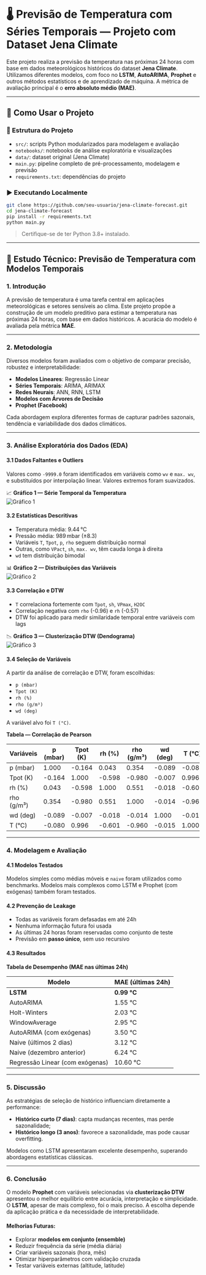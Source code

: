 
# 🌡️ Previsão de Temperatura com Séries Temporais — Projeto com Dataset Jena Climate

Este projeto realiza a previsão da temperatura nas próximas 24 horas com base em dados meteorológicos históricos do dataset **Jena Climate**. Utilizamos diferentes modelos, com foco no **LSTM**, **AutoARIMA**, **Prophet** e outros métodos estatísticos e de aprendizado de máquina. A métrica de avaliação principal é o **erro absoluto médio (MAE)**.

---

## 🚀 Como Usar o Projeto

### 📁 Estrutura do Projeto

- `src/`: scripts Python modularizados para modelagem e avaliação
- `notebooks/`: notebooks de análise exploratória e visualizações
- `data/`: dataset original (Jena Climate)
- `main.py`: pipeline completo de pré-processamento, modelagem e previsão
- `requirements.txt`: dependências do projeto

### ▶️ Executando Localmente

```bash
git clone https://github.com/seu-usuario/jena-climate-forecast.git
cd jena-climate-forecast
pip install -r requirements.txt
python main.py
```

> Certifique-se de ter Python 3.8+ instalado.

---

## 📘 Estudo Técnico: Previsão de Temperatura com Modelos Temporais

### 1. Introdução

A previsão de temperatura é uma tarefa central em aplicações meteorológicas e setores sensíveis ao clima. Este projeto propõe a construção de um modelo preditivo para estimar a temperatura nas próximas 24 horas, com base em dados históricos. A acurácia do modelo é avaliada pela métrica **MAE**.

---

### 2. Metodologia

Diversos modelos foram avaliados com o objetivo de comparar precisão, robustez e interpretabilidade:

- **Modelos Lineares**: Regressão Linear
- **Séries Temporais**: ARIMA, ARIMAX
- **Redes Neurais**: ANN, RNN, LSTM
- **Modelos com Árvores de Decisão**
- **Prophet (Facebook)**

Cada abordagem explora diferentes formas de capturar padrões sazonais, tendência e variabilidade dos dados climáticos.

---

### 3. Análise Exploratória dos Dados (EDA)

#### 3.1 Dados Faltantes e Outliers

Valores como `-9999.0` foram identificados em variáveis como `wv` e `max. wv`, e substituídos por interpolação linear. Valores extremos foram suavizados.

📈 **Gráfico 1 — Série Temporal da Temperatura**  
![Gráfico 1](https://github.com/user-attachments/assets/41e29da2-364c-4b35-b897-7b83b049c95d)

#### 3.2 Estatísticas Descritivas

- Temperatura média: 9.44 °C
- Pressão média: 989 mbar (±8.3)
- Variáveis `T`, `Tpot`, `p`, `rho` seguem distribuição normal
- Outras, como `VPact`, `sh`, `max. wv`, têm cauda longa à direita
- `wd` tem distribuição bimodal

📊 **Gráfico 2 — Distribuições das Variáveis**  
![Gráfico 2](https://github.com/user-attachments/assets/70d58186-e2f2-43bc-bd4b-1470ac95932f)

#### 3.3 Correlação e DTW

- `T` correlaciona fortemente com `Tpot`, `sh`, `VPmax`, `H2OC`
- Correlação negativa com `rho` (-0.96) e `rh` (-0.57)
- DTW foi aplicado para medir similaridade temporal entre variáveis com lags

📉 **Gráfico 3 — Clusterização DTW (Dendograma)**  
![Gráfico 3](https://github.com/user-attachments/assets/138252d0-a19a-449d-a572-f80adbcbfd4e)

#### 3.4 Seleção de Variáveis

A partir da análise de correlação e DTW, foram escolhidas:

- `p (mbar)`
- `Tpot (K)`
- `rh (%)`
- `rho (g/m³)`
- `wd (deg)`

A variável alvo foi `T (°C)`.

**Tabela — Correlação de Pearson**

| Variáveis      | p (mbar) | Tpot (K) | rh (%)  | rho (g/m³) | wd (deg) | T (°C)  |
|----------------|----------|----------|---------|-------------|----------|---------|
| p (mbar)       | 1.000    | -0.164   | 0.043   | 0.354       | -0.089   | -0.080  |
| Tpot (K)       | -0.164   | 1.000    | -0.598  | -0.980      | -0.007   | 0.996   |
| rh (%)         | 0.043    | -0.598   | 1.000   | 0.551       | -0.018   | -0.601  |
| rho (g/m³)     | 0.354    | -0.980   | 0.551   | 1.000       | -0.014   | -0.960  |
| wd (deg)       | -0.089   | -0.007   | -0.018  | -0.014      | 1.000    | -0.015  |
| T (°C)         | -0.080   | 0.996    | -0.601  | -0.960      | -0.015   | 1.000   |

---

### 4. Modelagem e Avaliação

#### 4.1 Modelos Testados

Modelos simples como médias móveis e `naive` foram utilizados como benchmarks. Modelos mais complexos como LSTM e Prophet (com exógenas) também foram testados.

#### 4.2 Prevenção de Leakage

- Todas as variáveis foram defasadas em até 24h
- Nenhuma informação futura foi usada
- As últimas 24 horas foram reservadas como conjunto de teste
- Previsão em **passo único**, sem uso recursivo

#### 4.3 Resultados

**Tabela de Desempenho (MAE nas últimas 24h)**

| Modelo                                 | MAE (últimas 24h) |
|----------------------------------------|-------------------|
| **LSTM**                               | **0.99 °C**       |
| AutoARIMA                              | 1.55 °C           |
| Holt-Winters                           | 2.03 °C           |
| WindowAverage                          | 2.95 °C           |
| AutoARIMA (com exógenas)               | 3.50 °C           |
| Naive (últimos 2 dias)                 | 3.12 °C           |
| Naive (dezembro anterior)              | 6.24 °C           |
| Regressão Linear (com exógenas)        | 10.60 °C          |

---

### 5. Discussão

As estratégias de seleção de histórico influenciam diretamente a performance:

- **Histórico curto (7 dias)**: capta mudanças recentes, mas perde sazonalidade;
- **Histórico longo (3 anos)**: favorece a sazonalidade, mas pode causar overfitting.

Modelos como LSTM apresentaram excelente desempenho, superando abordagens estatísticas clássicas.

---

### 6. Conclusão

O modelo **Prophet** com variáveis selecionadas via **clusterização DTW** apresentou o melhor equilíbrio entre acurácia, interpretação e simplicidade. O **LSTM**, apesar de mais complexo, foi o mais preciso. A escolha depende da aplicação prática e da necessidade de interpretabilidade.

#### Melhorias Futuras:

- Explorar **modelos em conjunto (ensemble)**
- Reduzir frequência da série (média diária)
- Criar variáveis sazonais (hora, mês)
- Otimizar hiperparâmetros com validação cruzada
- Testar variáveis externas (altitude, latitude)
